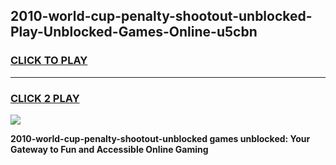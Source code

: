 
## 2010-world-cup-penalty-shootout-unblocked-Play-Unblocked-Games-Online-u5cbn
<h3>
<a href="https://premium76.site?title=2010-world-cup-penalty-shootout-unblocked&ref=25A">CLICK TO PLAY</a></h3>
<hr>

<h3>
<a href="https://premium76.site?title=2010-world-cup-penalty-shootout-unblocked&ref=25A">CLICK 2 PLAY</a>
  
</h3>

<a href="https://premium76.site?title=2010-world-cup-penalty-shootout-unblocked&ref=25A"><img src="https://clearcache.store/games.png"></a>


**2010-world-cup-penalty-shootout-unblocked games unblocked: Your Gateway to Fun and Accessible Online Gaming**
